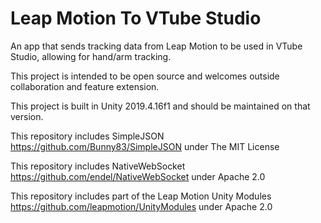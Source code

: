 # Leap Motion To VTube Studio
An app that sends tracking data from Leap Motion to be used in VTube Studio, allowing for hand/arm tracking.

This project is intended to be open source and welcomes outside collaboration and feature extension.

This project is built in Unity 2019.4.16f1 and should be maintained on that version.

This repository includes SimpleJSON https://github.com/Bunny83/SimpleJSON under The MIT License

This repository includes NativeWebSocket https://github.com/endel/NativeWebSocket under Apache 2.0

This repository includes part of the Leap Motion Unity Modules https://github.com/leapmotion/UnityModules under Apache 2.0
